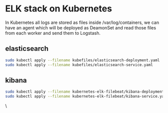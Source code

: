 # ELK stack on Kubernetes

In Kubernetes all logs are stored as files inside /var/log/containers, we can have an agent which will be deployed as DeamonSet and read those files from each worker and send them to Logstash.

## elasticsearch

```bash
sudo kubectl apply --filename kubefiles/elasticsearch-deployment.yaml
sudo kubectl apply --filename kubefiles/elasticsearch-service.yaml
```

## kibana

```bash
sudo kubectl apply --filename kubernetes-elk-filebeat/kibana-deployment.yaml
sudo kubectl apply --filename kubernetes-elk-filebeat/kibana-service.yaml
```

\
